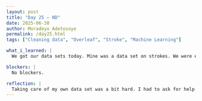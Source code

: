 ```yaml
---
layout: post
title: "Day 25 – ND"
date: 2025-06-30
author: Moradeyo Adetosoye
permalink: /day25.html
tags: ["Cleaning data", "Overleaf", "Stroke", "Machine Learning"]

what_i_learned: |
  We got our data sets today. Mine was a data set on strokes. We were each told to clean up our data tests and get perform some metric calculations using various machine learning algorithms, such as ELM, SVM, KNN, Decision Tree, and Random Project. I spent most of the day trying to lcean up the data set, but in the end I got it done. After that, we had a meeting with our faculty mentor and graduate mentor, detailing our progress for the week.

blockers: |
  No blockers.

reflection: |
  Taking care of my own data set was a bit hard. I had to ask for help from my team members a lot, but it was rewarding. I also used overleaf to write down the results of my calculations, and I enjoy writing, so that was a nice break from coding. I'll probably finish the rest of the calculations next week, since I couldn't finish them today. 
---
```

